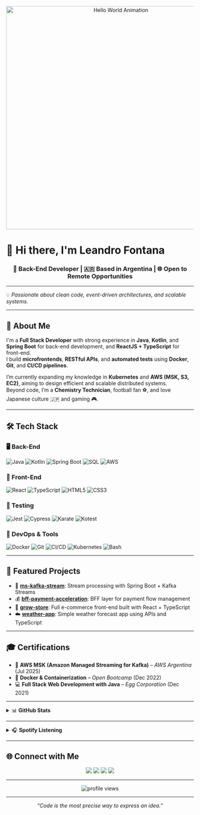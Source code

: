 <div align="center">
  <img src="https://s4.gifyu.com/images/gwyneth-balucio-hello-world-1.gif" width="600" alt="Hello World Animation" />
</div>  

# 👋 Hi there, I'm **Leandro Fontana**
### <div align="center">🚀 Back-End Developer | 🇦🇷 Based in Argentina | 🌐 Open to Remote Opportunities</div>  

---

💡 *Passionate about clean code, event-driven architectures, and scalable systems.*

---

## 🧠 About Me  
I'm a **Full Stack Developer** with strong experience in **Java**, **Kotlin**, and **Spring Boot** for back-end development, and **ReactJS + TypeScript** for front-end.  
I build **microfrontends**, **RESTful APIs**, and **automated tests** using **Docker**, **Git**, and **CI/CD pipelines**.  

I’m currently expanding my knowledge in **Kubernetes** and **AWS (MSK, S3, EC2)**, aiming to design efficient and scalable distributed systems.  
Beyond code, I’m a **Chemistry Technician**, football fan ⚽, and love Japanese culture 🇯🇵 and gaming 🎮.

---

## 🛠️ Tech Stack

### 🖥️ Back-End  
![Java](https://img.shields.io/badge/Java-ED8B00?style=for-the-badge&logo=openjdk&logoColor=white)
![Kotlin](https://img.shields.io/badge/Kotlin-7F52FF?style=for-the-badge&logo=kotlin&logoColor=white)
![Spring Boot](https://img.shields.io/badge/Spring_Boot-6DB33F?style=for-the-badge&logo=springboot&logoColor=white)
![SQL](https://img.shields.io/badge/SQL-4479A1?style=for-the-badge&logo=mysql&logoColor=white)
![AWS](https://img.shields.io/badge/AWS-232F3E?style=for-the-badge&logo=amazonaws&logoColor=white)

### 🎨 Front-End  
![React](https://img.shields.io/badge/React-20232A?style=for-the-badge&logo=react&logoColor=61DAFB)
![TypeScript](https://img.shields.io/badge/TypeScript-007ACC?style=for-the-badge&logo=typescript&logoColor=white)
![HTML5](https://img.shields.io/badge/HTML5-E34F26?style=for-the-badge&logo=html5&logoColor=white)
![CSS3](https://img.shields.io/badge/CSS3-1572B6?style=for-the-badge&logo=css3&logoColor=white)

### 🧪 Testing  
![Jest](https://img.shields.io/badge/Jest-C21325?style=for-the-badge&logo=jest&logoColor=white)
![Cypress](https://img.shields.io/badge/Cypress-17202C?style=for-the-badge&logo=cypress&logoColor=white)
![Karate](https://img.shields.io/badge/Karate-000000?style=for-the-badge&logo=testinglibrary&logoColor=white)
![Kotest](https://img.shields.io/badge/Kotest-0095D5?style=for-the-badge&logo=kotlin&logoColor=white)

### 🐳 DevOps & Tools  
![Docker](https://img.shields.io/badge/Docker-2496ED?style=for-the-badge&logo=docker&logoColor=white)
![Git](https://img.shields.io/badge/Git-F05032?style=for-the-badge&logo=git&logoColor=white)
![CI/CD](https://img.shields.io/badge/CI/CD-2088FF?style=for-the-badge&logo=githubactions&logoColor=white)
![Kubernetes](https://img.shields.io/badge/Kubernetes-326CE5?style=for-the-badge&logo=kubernetes&logoColor=white)
![Bash](https://img.shields.io/badge/Bash-4EAA25?style=for-the-badge&logo=gnubash&logoColor=white)

---

## 🚀 Featured Projects  

- 🧮 [**ms-kafka-stream**](https://github.com/LeandroArielFontana/ms-kafka-stream): Stream processing with Spring Boot + Kafka Streams  
- 💰 [**bff-payment-acceleration**](https://github.com/LeandroArielFontana/bff-payment-acceleration): BFF layer for payment flow management  
- 🛒 [**grow-store**](https://github.com/LeandroArielFontana/grow-store): Full e-commerce front-end built with React + TypeScript  
- ☁️ [**weather-app**](https://github.com/LeandroArielFontana/weather-app): Simple weather forecast app using APIs and TypeScript  

---

## 🎓 Certifications  
- 🧩 **AWS MSK (Amazon Managed Streaming for Kafka)** – *AWS Argentina* (Jul 2025)  
- 🐳 **Docker & Containerization** – *Open Bootcamp* (Dec 2022)  
- 💻 **Full Stack Web Development with Java** – *Egg Corporation* (Dec 2021)  

---

<details>
<summary>📊 <b>GitHub Stats</b></summary>

<div align="center">
  <img src="https://github-readme-stats.vercel.app/api?username=LeandroArielFontana&theme=tokyonight&hide_border=false&include_all_commits=true&count_private=true" height="160" />
  <img src="https://github-readme-streak-stats.herokuapp.com/?user=LeandroArielFontana&theme=tokyonight&hide_border=false" height="160" />
  <img src="https://github-readme-stats.vercel.app/api/top-langs/?username=LeandroArielFontana&theme=tokyonight&hide_border=false&layout=compact" height="160" />
</div>

</details>

---

<details>
<summary>🎧 <b>Spotify Listening</b></summary>
<div align="center">
  <img src="https://spotify-github-profile.vercel.app/api/view?uid=leandroarielfontana&cover_image=true&theme=default&bar_color=514fb5&bar_color_cover=true" />
</div>
</details>

---

## 🌐 Connect with Me  
<div align="center">
  <a href="https://github.com/LeandroArielFontana"><img src="https://img.shields.io/badge/GitHub-171515?style=for-the-badge&logo=github&logoColor=white"/></a>
  <a href="https://linkedin.com/in/leandro-ariel-fontana/"><img src="https://img.shields.io/badge/LinkedIn-0072b1?style=for-the-badge&logo=linkedin&logoColor=white"/></a>
  <a href="https://twitter.com/SoyElVicBlucito"><img src="https://img.shields.io/badge/Twitter-1DA1F2?style=for-the-badge&logo=twitter&logoColor=white"/></a>
  <a href="https://www.instagram.com/fontana_leandro/"><img src="https://img.shields.io/badge/Instagram-E4405F?style=for-the-badge&logo=instagram&logoColor=white"/></a>
</div>

---

<div align="center">
  <img src="https://komarev.com/ghpvc/?username=LeandroArielFontana&style=flat-square" alt="profile views"/>
</div>

---

<div align="center">
  <i>“Code is the most precise way to express an idea.”</i>  
</div>
